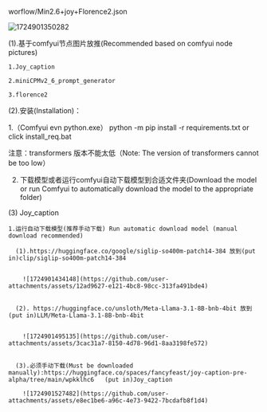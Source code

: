 worflow/Min2.6+joy+Florence2.json

![1724901350282](https://github.com/user-attachments/assets/c9d9cd10-fbd6-4aeb-91b6-f2740c3998cc)

(1).基于comfyui节点图片放推(Recommended based on comfyui node pictures)

    1.Joy_caption

    2.miniCPMv2_6_prompt_generator

    3.florence2

(2).安装(Installation)：

  1.（Comfyui evn python.exe） python -m pip install -r requirements.txt or click install_req.bat

  注意：transformers 版本不能太低（Note: The version of transformers cannot be too low）

  2. 下载模型或者运行comfyui自动下载模型到合适文件夹(Download the model or run Comfyui to automatically download the model to the appropriate folder)

(3) Joy_caption

    1.运行自动下载模型(推荐手动下载) Run automatic download model (manual download recommended)

      (1).https://huggingface.co/google/siglip-so400m-patch14-384 放到(put in)clip/siglip-so400m-patch14-384
      

        ![1724901434148](https://github.com/user-attachments/assets/12ad9627-e121-4bc8-98cc-313fa491bde4)

    
      (2). https://huggingface.co/unsloth/Meta-Llama-3.1-8B-bnb-4bit 放到(put in)LLM/Meta-Llama-3.1-8B-bnb-4bit
      
      
        ![1724901495135](https://github.com/user-attachments/assets/3cac31a7-8150-4d78-96d1-8aa3198fe572)


      (3).必须手动下载(Must be downloaded manually):https://huggingface.co/spaces/fancyfeast/joy-caption-pre-alpha/tree/main/wpkklhc6   (put in)Joy_caption 
      
        ![1724901527482](https://github.com/user-attachments/assets/e8ec1be6-a96c-4e73-9422-7bcdafb8f1d4)





